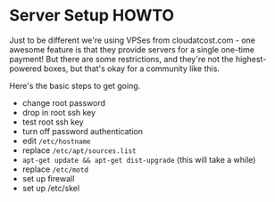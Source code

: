 Server Setup HOWTO
==================
Just to be different we're using VPSes from cloudatcost.com - one awesome
feature is that they provide servers for a single one-time payment!  But
there are some restrictions, and they're not the highest-powered boxes, but
that's okay for a community like this.

Here's the basic steps to get going.

* change root password
* drop in root ssh key
* test root ssh key
* turn off password authentication
* edit `/etc/hostname`
* replace `/etc/apt/sources.list`
* `apt-get update && apt-get dist-upgrade` (this will take a while)
* replace `/etc/motd`
* set up firewall
* set up /etc/skel
